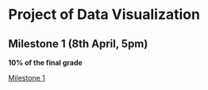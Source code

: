 # Project of Data Visualization


## Milestone 1 (8th April, 5pm)

**10% of the final grade**

[Milestone 1](Milestone1.pdf)
